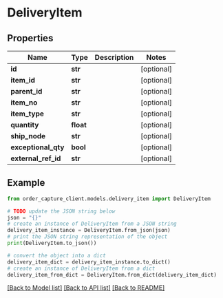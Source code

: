 # DeliveryItem


## Properties

Name | Type | Description | Notes
------------ | ------------- | ------------- | -------------
**id** | **str** |  | [optional] 
**item_id** | **str** |  | [optional] 
**parent_id** | **str** |  | [optional] 
**item_no** | **str** |  | [optional] 
**item_type** | **str** |  | [optional] 
**quantity** | **float** |  | [optional] 
**ship_node** | **str** |  | [optional] 
**exceptional_qty** | **bool** |  | [optional] 
**external_ref_id** | **str** |  | [optional] 

## Example

```python
from order_capture_client.models.delivery_item import DeliveryItem

# TODO update the JSON string below
json = "{}"
# create an instance of DeliveryItem from a JSON string
delivery_item_instance = DeliveryItem.from_json(json)
# print the JSON string representation of the object
print(DeliveryItem.to_json())

# convert the object into a dict
delivery_item_dict = delivery_item_instance.to_dict()
# create an instance of DeliveryItem from a dict
delivery_item_from_dict = DeliveryItem.from_dict(delivery_item_dict)
```
[[Back to Model list]](../README.md#documentation-for-models) [[Back to API list]](../README.md#documentation-for-api-endpoints) [[Back to README]](../README.md)


